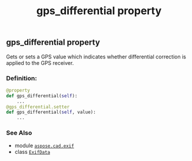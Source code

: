 ﻿---
title: gps_differential property
second_title: Aspose.CAD for Python via .NET API References
description: 
type: docs
weight: 500
url: /python-net/aspose.cad.exif/exifdata/gps_differential/
is_root: false
---

## gps_differential property


Gets or sets a GPS value which indicates whether differential correction is applied to the GPS receiver.
### Definition:
```python
@property
def gps_differential(self):
    ...
@gps_differential.setter
def gps_differential(self, value):
    ...
```

### See Also
* module [`aspose.cad.exif`](../../)
* class [`ExifData`](/cad/python-net/aspose.cad.exif/exifdata)
